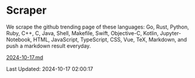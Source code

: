 # Scraper

We scrape the github trending page of these languages: Go, Rust, Python, Ruby, C++, C, Java, Shell, Makefile, Swift, Objective-C, Kotlin, Jupyter-Notebook, HTML, JavaScript, TypeScript, CSS, Vue, TeX, Markdown, and push a markdown result everyday.

[2024-10-17.md](https://github.com/cumthxy/github-trending-backup/blob/master/2024-10-17.md)

Last Updated: 2024-10-17 02:00:17